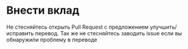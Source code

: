 # Внести вклад

Не стесняйтесь открыть Pull Request с предложением улучшить/исправить перевод. Так же не стесняйтесь заводить issue если вы обнаружили проблему в переводе
